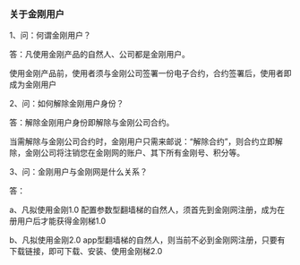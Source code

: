 ### 关于金刚用户

1、问：何谓金刚用户？

答：凡使用金刚产品的自然人、公司都是金刚用户。

使用金刚产品前，使用者须与金刚公司签署一份电子合约，合约签署后，使用者即成为金刚用户

2、问：如何解除金刚用户身份？

答：解除金刚用户身份即解除与金刚公司合约。

当需解除与金刚公司合约时，金刚用户只需来邮说：“解除合约”，则合约立即解除，金刚公司将注销您在金刚网的账户、其下所有金刚号、积分等。

3、问：金刚用户与金刚网是什么关系？

答：

a、凡拟使用金刚1.0 配置参数型翻墙梯的自然人，须首先到金刚网注册，成为在册用户后才能获得金刚梯1.0

b、凡拟使用金刚2.0 app型翻墙梯的自然人，则当前不必到金刚网注册，只要有下载链接，即可下载、安装、使用金刚梯2.0
